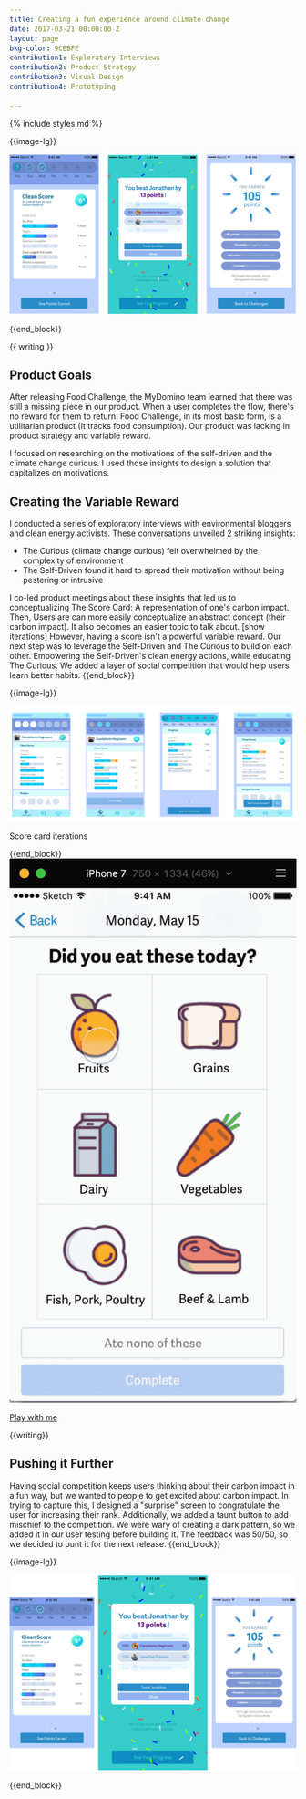 ```yaml
---
title: Creating a fun experience around climate change
date: 2017-03-21 00:00:00 Z
layout: page
bkg-color: 9CEBFE
contribution1: Exploratory Interviews
contribution2: Product Strategy
contribution3: Visual Design
contribution4: Prototyping

---
```


{% include styles.md %}

{{image-lg}}

<img class="w-100" src="/assets/score-card/score-card.png">

{{end_block}}

{{ writing }}
## Product Goals
After releasing Food Challenge, the MyDomino team learned that there was still a missing piece in our product. When a user completes the flow, there's no reward for them to return. Food Challenge, in its most basic form, is a utilitarian product (It tracks food consumption). Our product was lacking in product strategy and variable reward.

I focused on researching on the motivations of the self-driven and the climate change curious. I used those insights to design a solution that capitalizes on motivations.

## Creating the Variable Reward
I conducted a series of exploratory interviews with environmental bloggers and clean energy activists. These conversations unveiled 2 striking insights:
-  The Curious (climate change curious) felt overwhelmed by the complexity of environment
- The Self-Driven found it hard to spread their motivation without being pestering or intrusive

I co-led product meetings about these insights that led us to conceptualizing The Score Card: A representation of one's carbon impact. Then,  Users are can more easily conceptualize an abstract concept (their carbon impact). It also becomes an easier topic to talk about.
[show iterations]
However, having a score isn't a powerful variable reward. Our next step was to leverage the Self-Driven and The Curious to build on each other. Empowering the Self-Driven's clean energy actions, while educating The Curious. We added a layer of social competition that would help users learn better habits.
{{end_block}}

{{image-lg}}

<img class="w-100" src="/assets/score-card/scorecard-iterations.png">
<p class="center tc mono gray f6 mt0 mb5">Score card iterations</p>
{{end_block}}


<div class="tc">
<img class="w-33 center" src="/assets/score-card/scorecard-prototype.gif">

<a class="center db mono gray f6 mt2 mb5" href="https://framer.cloud/auPHC/">Play with me</a>
</div>

{{writing}}



## Pushing it Further

Having social competition keeps users thinking about their carbon impact in a fun way, but we wanted to people to get excited about carbon impact. In trying to capture this, I designed a "surprise" screen to congratulate the user for increasing their rank. Additionally, we added a taunt button to add mischief to the competition. We were wary of creating a dark pattern, so we added it in our user testing before building it. The feedback was 50/50, so we decided to punt it for the next release.
{{end_block}}

{{image-lg}}

<img class="w-100" src="/assets/score-card/points.png">

{{end_block}}
